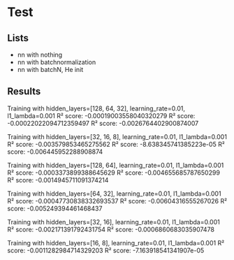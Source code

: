 # Test

## Lists

- nn with nothing
- nn with batchnormalization
- nn with batchN, He init

## Results

Training with hidden_layers=[128, 64, 32], learning_rate=0.01, l1_lambda=0.001
R² score: -0.00019003558040320279
R² score: -0.00022022094712359497
R² score: -0.0026764402900874007

Training with hidden_layers=[32, 16, 8], learning_rate=0.01, l1_lambda=0.001
R² score: -0.003579853465275562
R² score: -8.638345741385223e-05
R² score: -0.006445952288908874

Training with hidden_layers=[128, 64], learning_rate=0.01, l1_lambda=0.001
R² score: -0.0003373899388645629
R² score: -0.004655685787650299
R² score: -0.0014945711091374214

Training with hidden_layers=[64, 32], learning_rate=0.01, l1_lambda=0.001
R² score: -0.00047730838332693537
R² score: -0.00604316555267026
R² score: -0.005249394461468437

Training with hidden_layers=[32, 16], learning_rate=0.01, l1_lambda=0.001
R² score: -0.002171391792431754
R² score: -0.0006860683035907478

Training with hidden_layers=[16, 8], learning_rate=0.01, l1_lambda=0.001
R² score: -0.0011282984714329203
R² score: -7.163918541341907e-05
